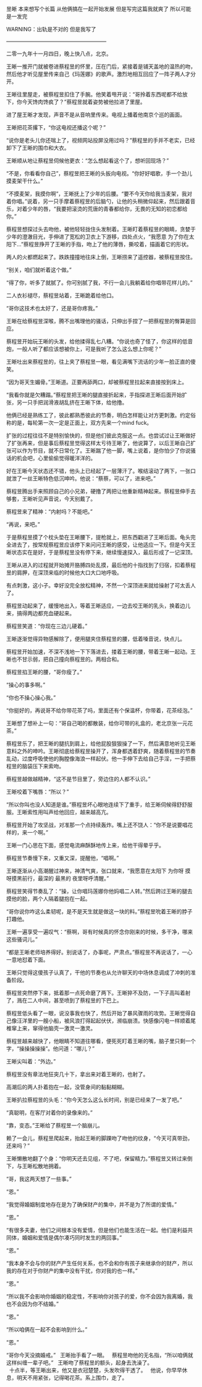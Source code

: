 昱晰
本来想写个长篇 从他俩搞在一起开始发展 但是写完这篇我就爽了 所以可能是一发完

WARNING：出轨是不对的 但是我写了

———————————————————

二零一九年十一月四日，晚上快八点，北京。


王晰一推开门就被卷进蔡程昱的怀里，压在门后，紧接着是铺天盖地的温热的吻，然后他才听见屋里传来自己《玛莲娜》的歌声。激烈地相互回应了一阵子两人才分开。

王晰往里屋走，被蔡程昱扣住了手腕。他笑着甩开说：“哥拎着东西呢都不给放下，你今天馋肉馋疯了？”蔡程昱就着姿势被他拉进了里屋。

进了屋王晰才发现，声音不是从音响里传来。电视上播着他南京个巡的画面。

王晰把花茶撂下，“你这电视还播这个呢？”

“说你是老头儿你还喘上了，视频网站投屏没用过吗？”蔡程昱的手并不老实，已经卸下了王晰的围巾和大衣。

王晰顺从地让蔡程昱伺候他更衣：“怎么想起看这个了，想听回现场？”

“不是，你看看你自己”，蔡程昱把王晰的头扳向电视。“你好好唱歌，手一个劲儿摸麦架干什么。”

“不摸麦架，我摸你啊”，王晰抚上了少年的后腰。“要不今天你给我当麦架，我对着你唱。”说着，另一只手摩着蔡程昱的后脑勺，让他的头稍微仰起来，然后跟着音乐，对着少年的唇，“我要把滚烫的荒唐的青春都给你，无畏的无知的初恋都给你。”

蔡程昱想探过头去吻他，被他轻轻拢住头发制着。王晰盯着蔡程昱的眼睛，贪婪于少年的澄澈目光，手伸进了宽松的卫衣上下游移，四处点火，“我愿意 为了你在太阳下…”蔡程昱挣开了王晰的手指，吻上了他的薄唇，撕咬着，描画着它的形状。

两人的火都燃起来了。跌跌撞撞地往床上倒，王晰捞来了遥控器，被蔡程昱按住。

“别关，咱们就听着这个做。”

“得了你，听多了就腻了。你可别腻了我，不行一会儿我躺着给你唱带花样儿的。”

二人衣衫褪尽，蔡程昱站着，王晰跪着给他口。

“哥你这技术也太好了，还是哥你疼我。”

王晰在给蔡程昱深喉，腾不出嘴理他的骚话，只伸出手捏了一把蔡程昱的臀算是回应。

蔡程昱开始玩王晰的头发，给他揉得乱七八糟。“你说也奇了怪了，你这样的低音炮，一般人听了都应该想被你上，可是我听了怎么这么想上你呢？”

王晰吐出来蔡程昱的，往上夹了蔡程昱一眼，看见满嘴下流话的少年一脸正直的傻笑。

“因为哥天生媚骨。”王晰道。正要再舔两口，却被蔡程昱拉起来直接按到床上。

“我看你就是欠糟蹋。”蔡程昱把王晰的腿直接折起来，手指探进王晰后面开始扩张，另一只手把润滑液胡乱挤在王晰下体，给他撸。

他俩已经是熟练工了，彼此都熟悉彼此的节奏，明白怎样能让对方更刺激。约定俗称的是，每轮第一次一定是正面上，双方先来一个mind fuck。

扩张的过程往往不是特别愉快的，但是他们彼此克服这一点。也尝试过让王晰做好了扩张再来，但是事后蔡程昱觉得这样太亏待王晰了，他说算了，以后王晰自己扩张可以作为节目，就不日常化了。王晰踹了他一脚，嘴上说着，是你怕少了你说骚话的机会吧，心里偷偷觉得暖洋洋的。

好在王晰今天状态还不错，他头上已经起了一层薄汗了。喉结滚动了两下，一张口就泄了一丝王晰特色低沉呻吟。他说：“蔡蔡，可以了，进来吧。”

蔡程昱腾出手来照顾自己的小兄弟，硬撸了两把让他重新精神起来。蔡程昱伸手去够套，王晰听见声音说，今天别戴了。

蔡程昱来了精神：“内射吗？不能吧。”

“再说，来吧。”

于是蔡程昱摸了个枕头垫在王晰腰下，提枪就上，把东西戳进了王晰后面。龟头完全进去了，按常规蔡程昱应该停下来问问王晰的感受，让他适应一下。但是今天王晰状态实在是好，于是蔡程昱没有停下来，继续慢速探入，最后形成了一记深顶。

王晰从进入的过程就开始摊开胳膊四处乱摸，最后他的十指找到了归宿，扣着蔡程昱的肩胛，在深顶来临的时候他大口大口地呼吸。

有点刺激，这小子。幸好没完全放松精神，不然一个深顶进来就给操射了可太丢人了。

蔡程昱动起来了，缓慢地出入，等着王晰适应，一边去咬王晰的乳头，换着边儿来，搞得两边都充血硬起来。

蔡程昱笑道：“你现在三边儿硬着。”

王晰逐渐觉得异物感解除了，便用腿夹住蔡程昱的腰，低着嗓音说，快点儿。

蔡程昱开始加速，不深不浅地一下下落进去，搂着王晰的腰，带着王晰一起动。王晰也不甘示弱，把自己撞向蔡程昱的。两相合和。

蔡程昱掐王晰的腰，“哥你瘦了。”

“操心的事多啊。”

“你也不操心操心我。”

“你挺好的，再说哥不给你带花茶了吗，里面还有个保温杯，你带着，花茶经泡。”

王晰想了想补上一句：“哥自己喝的都散装，给你可带的礼盒的，老北京张一元花茶。”

蔡程昱乐了，把王晰的腿抗到肩上，给他屁股狠狠操了一下，然后满意地听见王晰意料之外的呻吟。王晰彻底给蔡程昱操开了，浑身都透着舒爽，随着蔡程昱的节奏乱动，过度呼吸使他的胸膛像海浪一样起伏。他一手伸下去给自己手淫，一手把蔡程昱的脑袋压下来索吻。

蔡程昱越做越精神，“这不是节目里了，旁边住的人都不认识。”

王晰咬着下嘴唇：“所以？”

“所以你叫也没人知道是谁。”蔡程昱坏心眼地连续下了重手，给王晰伺候得舒舒服服。王晰索性用叫声给他回应，越来越高亢。

蔡程昱开始了攻坚战，对准那一个点持续轰炸。嘴上还不饶人：“你不是说要唱花样的，来一个啊。”

王晰一门心思在下面，感觉电流麻酥酥地传上来，给他干得晕乎乎。

蔡程昱节奏慢下来，又重又深，提醒他，“唱啊。”

王晰逐渐从小高潮醒过神来，神清气爽，张口就来，“我愿意在太阳下 为你呀 摸呀摸黑前行，最深的 最黑的 夜里呀呼清醒。”

蔡程昱笑得节奏乱了：“操，让你唱玛莲娜你他妈唱二人转。”然后跨过王晰的腿去摸他的脸，两个人隔着腿抱在一起。

“哥你说你咋这么柔韧呢，是不是天生就是做这一块的料。”蔡程昱吮着王晰的脖子打趣他。

王晰一遍享受一遍叹气：“蔡啊，哥有时候真的怀念你刚来的时候，多干净，哪来这些骚词儿。”

“都是王晰老师培养得好。别说话了，办事呢，严肃点。”蔡程昱不再说话了，一心一意地怼着下面。

王晰只觉得这傻孩子认真了，干他的节奏也从允许聊天的中场休息调成了冲刺的准备阶段。

蔡程昱突然停下来，抵着那一点死命磨了两下。王晰猝不及防，一下子高叫着射了，溅在二人中间，甚至喷到了蔡程昱的下巴上。

蔡程昱低头看了一眼，说没事我也快了，然后开始了暴风骤雨的攻势。王晰觉得自己像汪洋里的一艘小船，被风浪打得起起伏伏，濒临崩溃。快感像闪电一样顺着尾椎窜上来，窜得他脑壳一激灵一激灵。

蔡程昱越来越快了，他眼睛不知道往哪看，便死死盯着王晰的嘴，脑子里只剩一个字，“操操操操操”。他问道：“哪儿？”

王晰尖叫着：“外边。”

蔡程昱没有章法地狂突几十下，拿出来对着王晰的，也射了。

高潮后的两人扑着抱在一起，没管身间的黏黏糊糊。

王晰扒拉蔡程昱的头毛：“你今天怎么这么长时间，别是已经来了一发了吧。”

“真聪明，在客厅对着你的录像来的。”

“靠，变态。”王晰给了蔡程昱一个脑崩儿。

赖了一会儿，蔡程昱爬起来，抬起王晰的脚踝吻了吻他的纹身，“今天可真带劲，还来吗？”

王晰懒散地翻了个身：“你明天还去见组，不了吧，保留精力。”蔡程昱又转过来倒下，与王晰松散地拥着。

“哥，我这两天想了一些事。”

“恩。”

“我觉得婚姻制度地存在是为了确保财产的集中，并不是为了所谓的爱情。”

“恩。”

“有很多夫妻，他们之间根本没有爱情，但是他们也能生活在一起。他们是利益共同体，婚姻和爱情是偶尔凑巧同时发生的两回事。”

“恩。”

“我本身不会与你的财产产生任何关系，也不会和你有孩子来继承你的财产，所以我的存在对于你财产的集中没有干扰，你对我的也一样。”

“恩。”

“所以我不会影响你婚姻的稳定性，不影响你对孩子的爱，你不会因为我离婚，我也不会因为你不结婚。”

“恩。”

“所以咱俩在一起不会影响到什么。”

“恩。”

“哥你今天没摘婚戒。”
 
王晰抬手看了一眼。
 
蔡程昱吻他的无名指，“所以咱俩就这样纠缠一辈子吧。”
 
王晰吻了蔡程昱的额头，起身去洗澡了。
 
 
<br>
 
十点半，等王晰出来，他又是衣冠楚楚，头发吹得干透了。
 
他说，你早早休息，明天不用紧张，记得喝花茶。系上围巾，走了。

